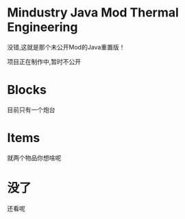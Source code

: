 # Mindustry Java Mod Thermal Engineering
没错,这就是那个未公开Mod的Java重置版！

项目正在制作中,暂时不公开
# Blocks
目前只有一个炮台

# Items
就两个物品你想啥呢

# 没了
还看呢
